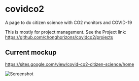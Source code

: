 # covidco2
A page to do citizen science with CO2 monitors and COVID-19

This is mostly for project management. See the Project link: https://github.com/chonghorizons/covidco2/projects

## Current mockup
https://sites.google.com/view/covid-co2-citizen-science/home

![Screenshot](https://pbs.twimg.com/media/EreaDPnVEAANAu7?format=jpg&name=small)
